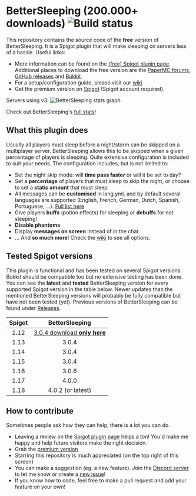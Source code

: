 # BetterSleeping (200.000+ downloads) ![Build status](https://github.com/Nuytemans-Dieter/BetterSleeping/workflows/Java%20CI%20with%20Maven/badge.svg?branch=v3.0.0)
This repository contains the source code of the **free** version of BetterSleeping. It is a Spigot plugin that will make sleeping on servers less of a hassle. Useful links: 

- More information can be found on the [(free) Spigot plugin page](https://www.spigotmc.org/resources/bettersleeping-1-12-1-13.60837/ "BetterSleeping's plugin page"). Additional places to download the free version are the [PaperMC forums](https://papermc.io/forums/t/1-13-1-15-bettersleeping/3675), [GitHub releases](https://github.com/Nuytemans-Dieter/BetterSleeping/releases) and [Bukkit](https://dev.bukkit.org/projects/bettersleeping-1-13-1-15).
 - For a setup/configuration guide, please visit our [wiki](https://github.com/Nuytemans-Dieter/BetterSleeping/wiki)
 - Get the premium version on [Spigot](https://www.spigotmc.org/resources/bettersleeping-premium-1-13-1-15.78951/) (Spigot account required).

Servers using v3:
![BetterSleeping stats graph](https://bstats.org/signatures/bukkit/BetterSleeping.svg)

Check out BetterSleeping's [full stats](https://bstats.org/plugin/bukkit/BetterSleeping/7414)!

## What this plugin does
Usually all players must sleep before a night/storm can be skipped on a multiplayer server.
BetterSleeping allows this to be skipped when a given percentage of players is sleeping.
Quite extensive configuration is included to suit your needs. The configuration includes, but is not limited to:
 - Set the night skip mode: will **time pass faster** or will it be set to day?
 - Set a **percentage** of players that must sleep to skip the night, or choose to set a **static amount** that must sleep
 - All messages can be **customised** in lang.yml, and by default several languages are supported (English, French, German, Dutch, Spanish, Portuguese, ...). [Full list here](https://github.com/Nuytemans-Dieter/BetterSleeping/tree/v3.0.0/src/main/resources/lang)
 - Give players **buffs** (potion effects) for sleeping or **debuffs** for not sleeping!
 - **Disable phantoms**
 - Display **messages on screen** instead of in the chat
 - ... And **so much more**! Check the [wiki](https://github.com/Nuytemans-Dieter/BetterSleeping/wiki) to see all options. 

## Tested Spigot versions
This plugin is functional and has been tested on several Spigot versions. Bukkit should be compatible too but no extensive testing has been done. 
You can see the **latest** and **tested** BetterSleeping version for every supported Spigot version in the table below. 
Newer updates than the mentioned BetterSleeping versions will probably be fully compatible but have not been tested (yet). 
Previous versions of BetterSleeping can be found under [Releases](https://github.com/Nuytemans-Dieter/BetterSleeping/releases).

| Spigot | BetterSleeping |
| :----: | :------------: |
| 1.12   | [3.0.4 download **only here**](https://github.com/Nuytemans-Dieter/BetterSleeping/releases)|
| 1.13   | 3.0.4          |
| 1.14   | 3.0.4          |
| 1.15   | 3.0.4          |
| 1.16   | 3.0.6          |
| 1.17   | 4.0.0          |
| 1.18   | 4.0.2 (or latest) |

## How to contribute
Sometimes people ask how they can help, there is a lot you can do.
- Leaving a review on the [Spigot plugin page](https://www.spigotmc.org/resources/bettersleeping-1-12-1-15.60837/) helps a ton! You'd make me happy and help future visitors make the right decision.
- Grab the [premium version](https://www.spigotmc.org/resources/bettersleeping-premium-1-13-1-15.78951/)
- Starring this repository is much appreciated (on the top right of this screen)
- You can make a suggestion (eg. a new feature). Join the [Discord server](https://discord.gg/AS46VGT) to let me know or create a [new issue](https://github.com/Nuytemans-Dieter/BetterSleeping/issues)!
- If you know how to code, feel free to make a pull request and add your feature on your own!
